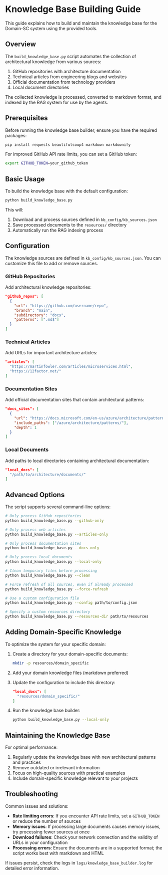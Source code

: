 # Knowledge Base Building Guide

This guide explains how to build and maintain the knowledge base for the Domain-SC system using the provided tools.

## Overview

The `build_knowledge_base.py` script automates the collection of architectural knowledge from various sources:

1. GitHub repositories with architecture documentation
2. Technical articles from engineering blogs and websites
3. Official documentation from technology providers
4. Local document directories

The collected knowledge is processed, converted to markdown format, and indexed by the RAG system for use by the agents.

## Prerequisites

Before running the knowledge base builder, ensure you have the required packages:

```bash
pip install requests beautifulsoup4 markdown markdownify
```

For improved GitHub API rate limits, you can set a GitHub token:

```bash
export GITHUB_TOKEN=your_github_token
```

## Basic Usage

To build the knowledge base with the default configuration:

```bash
python build_knowledge_base.py
```

This will:
1. Download and process sources defined in `kb_config/kb_sources.json`
2. Save processed documents to the `resources/` directory
3. Automatically run the RAG indexing process

## Configuration

The knowledge sources are defined in `kb_config/kb_sources.json`. You can customize this file to add or remove sources.

### GitHub Repositories

Add architectural knowledge repositories:

```json
"github_repos": [
  {
    "url": "https://github.com/username/repo",
    "branch": "main",
    "subdirectory": "docs",
    "patterns": [".md$"]
  }
]
```

### Technical Articles

Add URLs for important architecture articles:

```json
"articles": [
  "https://martinfowler.com/articles/microservices.html",
  "https://12factor.net/"
]
```

### Documentation Sites

Add official documentation sites that contain architectural patterns:

```json
"docs_sites": [
  {
    "url": "https://docs.microsoft.com/en-us/azure/architecture/patterns/",
    "include_paths": ["/azure/architecture/patterns/"],
    "depth": 1
  }
]
```

### Local Documents

Add paths to local directories containing architectural documentation:

```json
"local_docs": [
  "/path/to/architecture/documents/"
]
```

## Advanced Options

The script supports several command-line options:

```bash
# Only process GitHub repositories
python build_knowledge_base.py --github-only

# Only process web articles
python build_knowledge_base.py --articles-only

# Only process documentation sites
python build_knowledge_base.py --docs-only

# Only process local documents
python build_knowledge_base.py --local-only

# Clean temporary files before processing
python build_knowledge_base.py --clean

# Force refresh of all sources, even if already processed
python build_knowledge_base.py --force-refresh

# Use a custom configuration file
python build_knowledge_base.py --config path/to/config.json

# Specify a custom resources directory
python build_knowledge_base.py --resources-dir path/to/resources
```

## Adding Domain-Specific Knowledge

To optimize the system for your specific domain:

1. Create a directory for your domain-specific documents:
   ```bash
   mkdir -p resources/domain_specific
   ```

2. Add your domain knowledge files (markdown preferred)

3. Update the configuration to include this directory:
   ```json
   "local_docs": [
     "resources/domain_specific/"
   ]
   ```

4. Run the knowledge base builder:
   ```bash
   python build_knowledge_base.py --local-only
   ```

## Maintaining the Knowledge Base

For optimal performance:

1. Regularly update the knowledge base with new architectural patterns and practices
2. Remove outdated or irrelevant information
3. Focus on high-quality sources with practical examples
4. Include domain-specific knowledge relevant to your projects

## Troubleshooting

Common issues and solutions:

- **Rate limiting errors**: If you encounter API rate limits, set a `GITHUB_TOKEN` or reduce the number of sources
- **Memory issues**: If processing large documents causes memory issues, try processing fewer sources at once
- **Download failures**: Check your network connection and the validity of URLs in your configuration
- **Processing errors**: Ensure the documents are in a supported format; the script works best with markdown and HTML

If issues persist, check the logs in `logs/knowledge_base_builder.log` for detailed error information.
